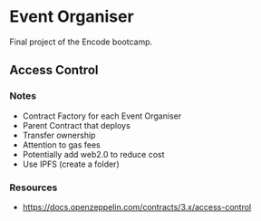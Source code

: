 # Event Organiser

Final project of the Encode bootcamp.


## Access Control


### Notes
- Contract Factory for each Event Organiser
- Parent Contract that deploys
- Transfer ownership
- Attention to gas fees
- Potentially add web2.0 to reduce cost
- Use IPFS (create a folder)

### Resources
- https://docs.openzeppelin.com/contracts/3.x/access-control

